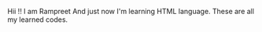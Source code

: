 Hii !!
      I am Rampreet
                   And just now I'm learning HTML language.
                                                      These are all my learned codes.
